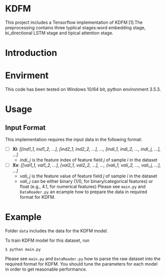 # KDFM

This project includes a Tensorflow implementation of KDFM [1].The preprocessing contains three typlical stages:word embedding stage, bi_directional LSTM stage and tipical attention stage.

# Introduction

# Envirment

This code has been tested on Windows 10/64 bit, python environment 3.5.3.

# Usage
## Input Format
This implementation requires the input data in the following format:
- [ ] **Xi**: *[[ind1_1, ind1_2, ...], [ind2_1, ind2_2, ...], ..., [indi_1, indi_2, ..., indi_j, ...], ...]*
    - *indi_j* is the feature index of feature field *j* of sample *i* in the dataset
- [ ] **Xv**: *[[val1_1, val1_2, ...], [val2_1, val2_2, ...], ..., {vali_1, vali_2, ..., vali_j, ...], ...]*
    - *vali_j* is the feature value of feature field *j* of sample *i* in the dataset
    - *vali_j* can be either binary (1/0, for binary/categorical features) or float (e.g., 4.1, for numerical features)
Please see `main.py` and `DataReader.py` an ecample how to prepare the data in required format for KDFM.
# Example
Folder `data` includes the data for the KDFM model.

To train KDFM model for this dataset, run

```
$ python main.py
```
Please see `main.py` and `DataReader.py` how to parse the raw dataset into the required format for KDFM.
You should tune the parameters for each model in order to get reasonable performance.

